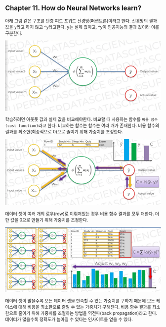 
## Chapter 11. How do Neural Networks learn?


아래 그림 같은 구조를 단층 피드 포워드 신경망(퍼셉트론)이라고 한다. 신경망의 결과 값을 `y`라고 하지 않고 `^y`라고한다. y는 실제 값이고, ^y이 인공지능의 결과 값이라 이를 구분한다.

<p align="center">
  <kbd>
    <img src="../images/chapter-11-01.png">
  </kbd>
</p>

학습하려면 아웃풋 값과 실제 값을 비교해야한다. 비교할 때 사용하는 함수를 `비용 함수(cost function)`라고 한다. 비교하는 함수는 함수는 여러 개가 존재한다. 비용 함수의 결과를 최소한(최종적으로 0)으로 줄이기 위해 가중치를 조정한다. 

<p align="center">
  <kbd>
    <img src="../images/chapter-11-02.png">
  </kbd>
</p>

데이터 셋이 여러 개의 로우(row)로 이뤄져있는 경우 비용 함수 결과를 모두 더한다. 더한 값을 0으로 만들기 위해 가중치를 조정한다. 

<p align="center">
  <kbd>
    <img src="../images/chapter-11-03.png">
  </kbd>
</p>

데이터 셋이 많을수록 모든 데이터 셋을 만족할 수 있는 가중치를 구하기 때문에 모든 케이스에 대해 비용을 최소한으로 줄일 수 있는 가중치가 구해진다. 비용 함수 결과를 최소한으로 줄이기 위해 가중치를 조절하는 방법을 역전파(back propagation)라고 한다. 데이터가 많을수록 정확도가 높아질 수 있다는 인사이트를 얻을 수 있다.
